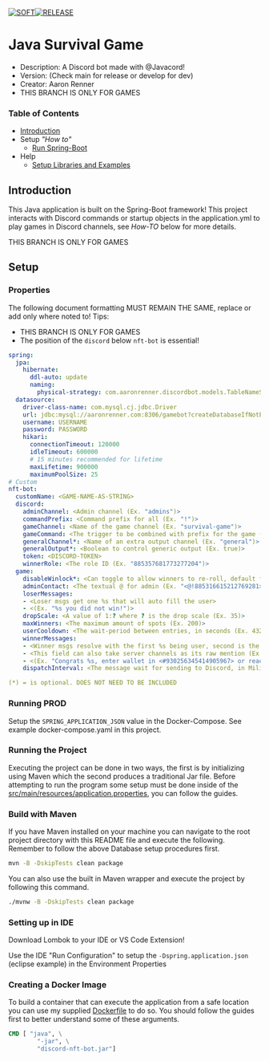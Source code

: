 [![SOFT](https://github.com/BananazTechnology/java-survival-games/actions/workflows/SOFT.yml/badge.svg?branch=develop)](https://github.com/BananazTechnology/java-survival-games/actions/workflows/SOFT.yml)[![RELEASE](https://github.com/BananazTechnology/java-survival-games/actions/workflows/RELEASE.yml/badge.svg?branch=main)](https://github.com/BananazTechnology/java-survival-games/actions/workflows/RELEASE.yml)

# Java Survival Game
* Description: A Discord bot made with @Javacord!
* Version: (Check main for release or develop for dev)
* Creator: Aaron Renner
* THIS BRANCH IS ONLY FOR GAMES

### Table of Contents
* [Introduction](#introduction)
* Setup *"How to"*
  * [Run Spring-Boot](#running-the-project)
* Help
  * [Setup Libraries and Examples](#libraries)
  
## Introduction

This Java application is built on the Spring-Boot framework! This project interacts with Discord commands or startup objects in the application.yml to play games in Discord channels, see *How-TO* below for more details.

THIS BRANCH IS ONLY FOR GAMES

## Setup
### Properties
The following document formatting MUST REMAIN THE SAME, replace or add only where noted to!
Tips:
* THIS BRANCH IS ONLY FOR GAMES
* The position of the `discord` below `nft-bot` is essential!

``` yaml
spring:
  jpa:
    hibernate:
      ddl-auto: update
      naming:
        physical-strategy: com.aaronrenner.discordbot.models.TableNameStrategy
  datasource:
    driver-class-name: com.mysql.cj.jdbc.Driver
    url: jdbc:mysql://aaronrenner.com:8306/gamebot?createDatabaseIfNotExist=true
    username: USERNAME
    password: PASSWORD
    hikari:
      connectionTimeout: 120000
      idleTimeout: 600000
      # 15 minutes recommended for lifetime
      maxLifetime: 900000
      maximumPoolSize: 25
# Custom
nft-bot:
  customName: <GAME-NAME-AS-STRING>
  discord:
    adminChannel: <Admin channel (Ex. "admins")>
    commandPrefix: <Command prefix for all (Ex. "!")>
    gameChannel: <Name of the game channel (Ex. "survival-game")>
    gameCommand: <The trigger to be combined with prefix for the game (Ex. "survive")>
    generalChannel*: <Name of an extra output channel (Ex. "general")>
    generalOutput*: <Boolean to control generic output (Ex. true)>
    token: <DISCORD-TOKEN>
    winnerRole: <The role ID (Ex. "885357681773277204")>
  game:
    disableWinlock*: <Can toggle to allow winners to re-roll, default false (Ex. true)>
    adminContact: <The textual @ for admin (Ex. "<@!885316615212769281>")>
    loserMessages:
    - <Loser msgs get one %s that will auto fill the user>
    - <(Ex. "%s you did not win!")>
    dropScale: <A value of 1:? where ? is the drop scale (Ex. 35)>
    maxWinners: <The maximum amount of spots (Ex. 200)>
    userCooldown: <The wait-period between entries, in seconds (Ex. 43200 equals 12hrs)>
    winnerMessages:
    - <Winner msgs resolve with the first %s being user, second is the adminContact>
    - <This field can also take server channels as its raw mention (Ex. <#930256345414905967>)>
    - <(Ex. "Congrats %s, enter wallet in <#930256345414905967> or reach out to %s with questions!")>
    dispatchInterval: <The message wait for sending to Discord, in Milis (Ex. 1000 equals 1 seconds)>

(*) = is optional. DOES NOT NEED TO BE INCLUDED
```

### Running PROD
Setup the `SPRING_APPLICATION_JSON` value in the Docker-Compose. See example docker-compose.yaml in this project.

### Running the Project

Executing the project can be done in two ways, the first is by initializing using Maven which the second produces a traditional Jar file. Before attempting to run the program some setup must be done inside of the [src/main/resources/application.properties](src/main/resources/application.yml), you can follow the guides.

### Build with Maven

If you have Maven installed on your machine you can navigate to the root project directory with this README file and execute the following. Remember to follow the above Database setup procedures first.
```sh
mvn -B -DskipTests clean package
```
You can also use the built in Maven wrapper and execute the project by following this command.
```sh
./mvnw -B -DskipTests clean package
```
### Setting up in IDE

Download Lombok to your IDE or VS Code Extension!

Use the IDE "Run Configuration" to setup the `-Dspring.application.json` (eclipse example) in the Environment Properties

### Creating a Docker Image

To build a container that can execute the application from a safe location you can use my supplied [Dockerfile](Dockerfile) to do so. You should follow the guides first to better understand some of these arguments.

```Dockerfile
CMD [ "java", \
        "-jar", \
        "discord-nft-bot.jar"]
```